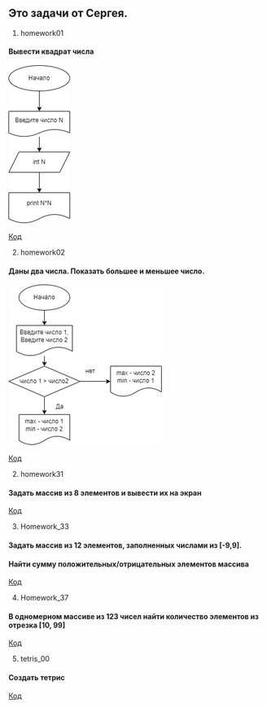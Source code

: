 ## Это задачи от Сергея.
1. homework01
#### Вывести квадрат числа

![Блок-схема](homework01/diagram.drawio.png)

[Код](homework01/Program.cs)

2. homework02
#### Даны два числа. Показать большее и меньшее число.

![Блок-схема](homework02/diagram.drawio.png)

[Код](homework02/Program.cs)

2. homework31
#### Задать массив из 8 элементов и вывести их на экран 

[Код](homework_31/Program.cs)

3. Homework_33
#### Задать массив из 12 элементов, заполненных числами из [-9,9]. 
#### Найти сумму положительных/отрицательных элементов массива

[Код](homework_33/Program.cs)

4. Homework_37
#### В одномерном массиве из 123 чисел найти количество элементов из отрезка [10, 99]

[Код](homework_37/Program.cs)

5. tetris_00
#### Создать тетрис

[Код](tetris_00/Program.cs)